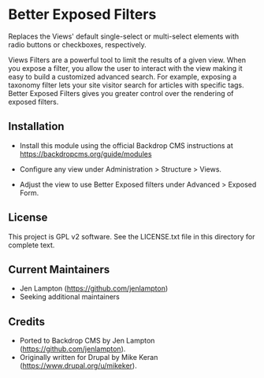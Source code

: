 Better Exposed Filters
======================

Replaces the Views' default single-select or multi-select elements with radio
buttons or checkboxes, respectively.

Views Filters are a powerful tool to limit the results of a given view. When you
expose a filter, you allow the user to interact with the view making it easy to
build a customized advanced search. For example, exposing a taxonomy filter lets
your site visitor search for articles with specific tags.  Better Exposed
Filters gives you greater control over the rendering of exposed filters.

Installation
------------

- Install this module using the official Backdrop CMS instructions at
  https://backdropcms.org/guide/modules

- Configure any view under Administration > Structure > Views.

- Adjust the view to use Better Exposed filters under Advanced > Exposed Form.

License
-------

This project is GPL v2 software. See the LICENSE.txt file in this directory for
complete text.

Current Maintainers
-------------------

- Jen Lampton (https://github.com/jenlampton)
- Seeking additional maintainers

Credits
-------

- Ported to Backdrop CMS by Jen Lampton (https://github.com/jenlampton).
- Originally written for Drupal by Mike Keran (https://www.drupal.org/u/mikeker).